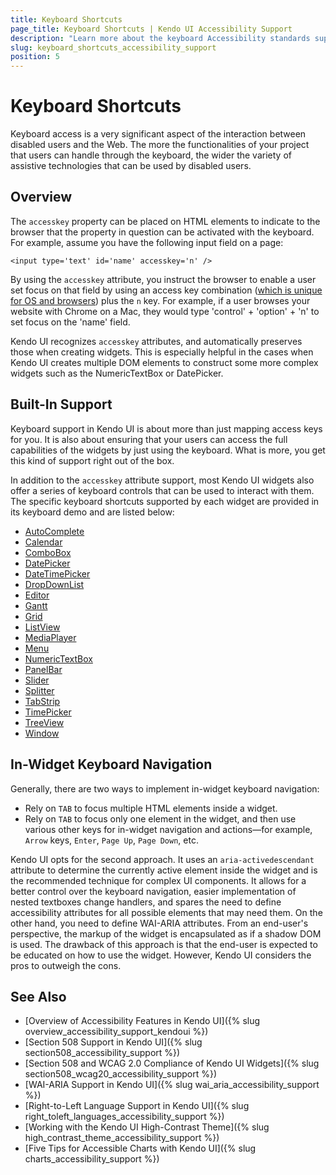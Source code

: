 ```yaml
---
title: Keyboard Shortcuts
page_title: Keyboard Shortcuts | Kendo UI Accessibility Support
description: "Learn more about the keyboard Accessibility standards supported by Kendo UI controls."
slug: keyboard_shortcuts_accessibility_support
position: 5
---
```


# Keyboard Shortcuts

Keyboard access is a very significant aspect of the interaction between disabled users and the Web. The more the functionalities of your project that users can handle through the keyboard, the wider the variety of assistive technologies that can be used by disabled users.

## Overview

The `accesskey` property can be placed on HTML elements to indicate to the browser that the property in question can be activated with the keyboard. For example, assume you have the following input field on a page:

	<input type='text' id='name' accesskey='n' />

By using the `accesskey` attribute, you instruct the browser to enable a user set focus on that field by using an access key combination ([which is unique for OS and browsers](http://en.wikipedia.org/wiki/Access_key)) plus the `n` key. For example, if a user browses your website with Chrome on a Mac, they would type 'control' + 'option' + 'n' to set focus on the 'name' field.

Kendo UI recognizes `accesskey` attributes, and automatically preserves those when creating widgets. This is especially helpful in the cases when Kendo UI creates multiple DOM elements to construct some more complex widgets such as the NumericTextBox or DatePicker.

## Built-In Support

Keyboard support in Kendo UI is about more than just mapping access keys for you. It is also about ensuring that your users can access the full capabilities of the widgets by just using the keyboard. What is more, you get this kind of support right out of the box.

In addition to the `accesskey` attribute support, most Kendo UI widgets also offer a series of keyboard controls that can be used to interact with them. The specific keyboard shortcuts supported by each widget are provided in its keyboard demo and are listed below:

- [AutoComplete](http://demos.telerik.com/kendo-ui/web/autocomplete/navigation.html)
- [Calendar](http://demos.telerik.com/kendo-ui/web/calendar/navigation.html)
- [ComboBox](http://demos.telerik.com/kendo-ui/web/combobox/navigation.html)
- [DatePicker](http://demos.telerik.com/kendo-ui/web/datepicker/navigation.html)
- [DateTimePicker](http://demos.telerik.com/kendo-ui/web/datetimepicker/navigation.html)
- [DropDownList](http://demos.telerik.com/kendo-ui/web/dropdownlist/navigation.html)
- [Editor](http://demos.telerik.com/kendo-ui/web/editor/navigation.html)
- [Gantt](http://demos.telerik.com/kendo-ui/gantt/keyboard-navigation)
- [Grid](http://demos.telerik.com/kendo-ui/web/grid/navigation.html)
- [ListView](http://demos.telerik.com/kendo-ui/web/listview/navigation.html)
- [MediaPlayer](http://demos.telerik.com/kendo-ui/web/mediaplayer/navigation.html)
- [Menu](http://demos.telerik.com/kendo-ui/web/menu/navigation.html)
- [NumericTextBox](http://demos.telerik.com/kendo-ui/web/numerictextbox/navigation.html)
- [PanelBar](http://demos.telerik.com/kendo-ui/web/panelbar/navigation.html)
- [Slider](http://demos.telerik.com/kendo-ui/web/slider/navigation.html)
- [Splitter](http://demos.telerik.com/kendo-ui/web/splitter/navigation.html)
- [TabStrip](http://demos.telerik.com/kendo-ui/web/tabstrip/navigation.html)
- [TimePicker](http://demos.telerik.com/kendo-ui/web/timepicker/navigation.html)
- [TreeView](http://demos.telerik.com/kendo-ui/web/treeview/navigation.html)
- [Window](http://demos.telerik.com/kendo-ui/web/window/navigation.html)

## In-Widget Keyboard Navigation

Generally, there are two ways to implement in-widget keyboard navigation:

- Rely on `TAB` to focus multiple HTML elements inside a widget.
- Rely on `TAB` to focus only one element in the widget, and then use various other keys for in-widget navigation and actions&mdash;for example, `Arrow` keys, `Enter`, `Page Up`, `Page Down`, etc.

Kendo UI opts for the second approach. It uses an `aria-activedescendant` attribute to determine the currently active element inside the widget and is the recommended technique for complex UI components. It allows for a better control over the keyboard navigation, easier implementation of nested textboxes change handlers, and spares the need to define accessibility attributes for all possible elements that may need them. On the other hand, you need to define WAI-ARIA attributes. From an end-user's perspective, the markup of the widget is encapsulated as if a shadow DOM is used. The drawback of this approach is that the end-user is expected to be educated on how to use the widget. However, Kendo UI considers the pros to outweigh the cons.

## See Also

* [Overview of Accessibility Features in Kendo UI]({% slug overview_accessibility_support_kendoui %})
* [Section 508 Support in Kendo UI]({% slug section508_accessibility_support %})
* [Section 508 and WCAG 2.0 Compliance of Kendo UI Widgets]({% slug section508_wcag20_accessibility_support %})
* [WAI-ARIA Support in Kendo UI]({% slug wai_aria_accessibility_support %})
* [Right-to-Left Language Support in Kendo UI]({% slug right_toleft_languages_accessibility_support %})
* [Working with the Kendo UI High-Contrast Theme]({% slug high_contrast_theme_accessibility_support %})
* [Five Tips for Accessible Charts with Kendo UI]({% slug charts_accessibility_support %})
